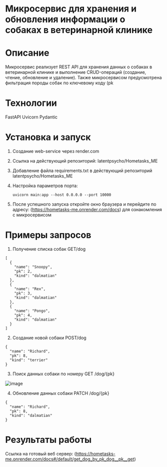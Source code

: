 # Микросервис для хранения и обновления информации о собаках в ветеринарной клинике

# Описание
Микросервис реализует REST API для хранения данных о собаках в ветеринарной клинике и выполнение CRUD-операций (создание,  чтение, обновление и удаление). Также микросервисом предусмотрена фильтрация породы собак по ключевому коду (pk

# Технологии
FastAPI
Uvicorn
Pydantic

# Установка и запуск

1. Создание web-service через render.com
2. Ссылка на действующий репозиторий: latentpsycho/Hometasks_ME
3. Добавление файла requirements.txt в действующий репозиторий latentpsycho/Hometasks_ME
4. Настройка параметров порта:

    ```uvicorn main:app --host 0.0.0.0 --port 10000```
6. После успешного запуска откройте окно браузера и перейдите по адресу: (https://hometasks-me.onrender.com/docs) для ознакомления с микросервисом

# Примеры запросов
1. Получение списка собак GET/dog
```
[
  {
    "name": "Snoopy",
    "pk": 2,
    "kind": "dalmatian"
  },
  {
    "name": "Rex",
    "pk": 3,
    "kind": "dalmatian"
  },
  {
    "name": "Pongo",
    "pk": 4,
    "kind": "dalmatian"
  }
]
```

2. Создание новой собаки POST/dog
```
{
  "name": "Richard",
  "pk": 8,
  "kind": "terrier"
}
```
3. Поиск данных собаки по номеру GET /dog/{pk}

![image](https://github.com/user-attachments/assets/de654e22-f10b-4a96-a4a2-7bae9de4b04f)


4. Обновление данных собаки PATCH /dog/{pk}

```
{
  "name": "Richard",
  "pk": 8,
  "kind": "dalmatian"
}
```

# Результаты работы
Ссылка на готовый веб сервер:
(https://hometasks-me.onrender.com/docs#/default/get_dog_by_pk_dog__pk__get)



 
